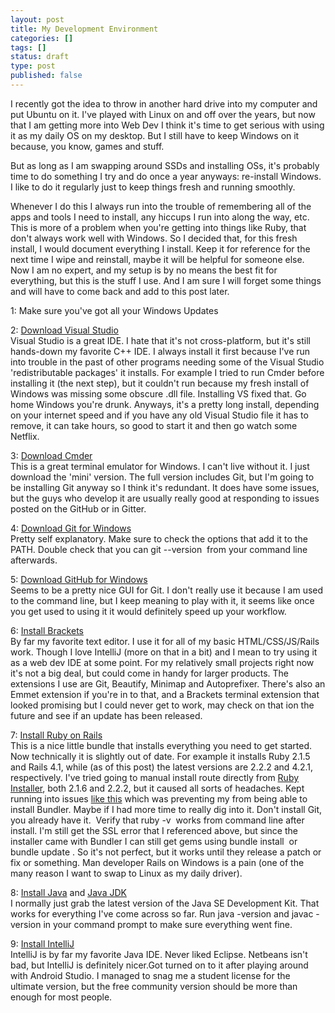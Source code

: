 ```yaml
---
layout: post
title: My Development Environment
categories: []
tags: []
status: draft
type: post
published: false
---
```


<p>I recently got the idea to throw in another hard drive into my computer and put Ubuntu on it. I've played with Linux on and off over the years, but now that I am getting more into Web Dev I think it's time to get serious with using it as my daily OS on my desktop. But I still have to keep Windows on it because, you know, games and stuff.</p>
<p>But as long as I am swapping around SSDs and installing OSs, it's probably time to do something I try and do once a year anyways: re-install Windows. I like to do it regularly just to keep things fresh and running smoothly.</p>
<p>Whenever I do this I always run into the trouble of remembering all of the apps and tools I need to install, any hiccups I run into along the way, etc. This is more of a problem when you're getting into things like Ruby, that don't always work well with Windows. So I decided that, for this fresh install, I would document everything I install. Keep it for reference for the next time I wipe and reinstall, maybe it will be helpful for someone else. Now I am no expert, and my setup is by no means the best fit for everything, but this is the stuff I use. And I am sure I will forget some things and will have to come back and add to this post later.</p>
<p>1: Make sure you've got all your Windows Updates</p>
<p>2: <a href="https://www.visualstudio.com/" target="_blank">Download Visual Studio</a><br />
Visual Studio is a great IDE. I hate that it's not cross-platform, but it's still hands-down my favorite C++ IDE. I always install it first because I've run into trouble in the past of other programs needing some of the Visual Studio 'redistributable packages' it installs. For example I tried to run Cmder before installing it (the next step), but it couldn't run because my fresh install of Windows was missing some obscure .dll file. Installing VS fixed that. Go home Windows you're drunk. Anyways, it's a pretty long install, depending on your internet speed and if you have any old Visual Studio file it has to remove, it can take hours, so good to start it and then go watch some Netflix.</p>
<p>3: <a href="http://gooseberrycreative.com/cmder/" target="_blank">Download Cmder</a><br />
This is a great terminal emulator for Windows. I can't live without it. I just download the 'mini' version. The full version includes Git, but I'm going to be installing Git anyway so I think it's redundant. It does have some issues, but the guys who develop it are usually really good at responding to issues posted on the GitHub or in Gitter.</p>
<p>4: <a href="https://git-scm.com/download/win" target="_blank">Download Git for Windows<br />
</a>Pretty self explanatory. Make sure to check the options that add it to the PATH. Double check that you can <span class="lang:default decode:true  crayon-inline ">git --version</span>  from your command line afterwards.</p>
<p>5: <a href="https://windows.github.com/" target="_blank">Download GitHub for Windows</a><br />
Seems to be a pretty nice GUI for Git. I don't really use it because I am used to the command line, but I keep meaning to play with it, it seems like once you get used to using it it would definitely speed up your workflow.</p>
<p>6: <a href="http://brackets.io/" target="_blank">Install Brackets</a><br />
By far my favorite text editor. I use it for all of my basic HTML/CSS/JS/Rails work. Though I love IntelliJ (more on that in a bit) and I mean to try using it as a web dev IDE at some point. For my relatively small projects right now it's not a big deal, but could come in handy for larger products. The extensions I use are Git, Beautify, Minimap and Autoprefixer. There's also an Emmet extension if you're in to that, and a Brackets terminal extension that looked promising but I could never get to work, may check on that ion the future and see if an update has been released.</p>
<p>7: <a href="http://railsinstaller.org/en" target="_blank">Install Ruby on Rails</a><a href="http://rubyinstaller.org/" target="_blank"><br />
</a>This is a nice little bundle that installs everything you need to get started. Now technically it is slightly out of date. For example it installs Ruby 2.1.5 and Rails 4.1, while (as of this post) the latest versions are 2.2.2 and 4.2.1, respectively. I've tried going to manual install route directly from <a href="http://rubyinstaller.org/" target="_blank">Ruby Installer</a>, both 2.1.6 and 2.2.2, but it caused all sorts of headaches. Kept running into issues <a href="https://gist.github.com/luislavena/f064211759ee0f806c88" target="_blank">like this</a> which was preventing my from being able to install Bundler. Maybe if I had more time to really dig into it. Don't install Git, you already have it.  Verify that <span class="lang:default decode:true  crayon-inline">ruby -v</span>  works from command line after install. I'm still get the SSL error that I referenced above, but since the installer came with Bundler I can still get gems using <span class="lang:default decode:true  crayon-inline ">bundle install</span>  or <span class="lang:default decode:true  crayon-inline ">bundle update</span> . So it's not perfect, but it works until they release a patch or fix or something. Man developer Rails on Windows is a pain (one of the many reason I want to swap to Linux as my daily driver).</p>
<p>8: <a href="https://java.com/en/download/manual.jsp" target="_blank">Install Java</a> and <a href="http://www.oracle.com/technetwork/java/javase/downloads/jdk8-downloads-2133151.html" target="_blank">Java JDK</a><br />
I normally just grab the latest version of the Java SE Development Kit. That works for everything I've come across so far. Run java -version and javac -version in your command prompt to make sure everything went fine.</p>
<p>9: <a href="https://www.jetbrains.com/idea/" target="_blank">Install IntelliJ</a><br />
IntelliJ is by far my favorite Java IDE. Never liked Eclipse. Netbeans isn't bad, but IntelliJ is definitely nicer.Got turned on to it after playing around with Android Studio. I managed to snag me a student license for the ultimate version, but the free community version should be more than enough for most people.</p>
